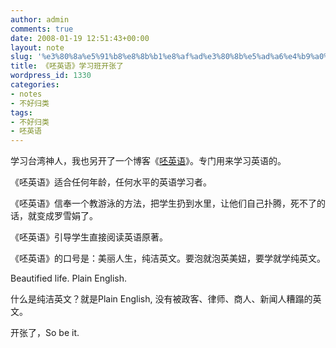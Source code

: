 ```yaml
---
author: admin
comments: true
date: 2008-01-19 12:51:43+00:00
layout: note
slug: '%e3%80%8a%e5%91%b8%e8%8b%b1%e8%af%ad%e3%80%8b%e5%ad%a6%e4%b9%a0%e7%8f%ad%e5%bc%80%e5%bc%a0%e4%ba%86'
title: 《呸英语》学习班开张了
wordpress_id: 1330
categories:
- notes
- 不好归类
tags:
- 不好归类
- 呸英语
---
```


学习台湾神人，我也另开了一个博客《[呸英语](http://i.hangzhou.com.cn/piglish)》。专门用来学习英语的。

《呸英语》适合任何年龄，任何水平的英语学习者。

《呸英语》信奉一个教游泳的方法，把学生扔到水里，让他们自己扑腾，死不了的话，就变成罗雪娟了。

《呸英语》引导学生直接阅读英语原著。

《呸英语》的口号是：美丽人生，纯洁英文。要泡就泡英美妞，要学就学纯英文。

Beautified life. Plain English.

什么是纯洁英文？就是Plain English, 没有被政客、律师、商人、新闻人糟蹋的英文。

开张了，So  be it.

